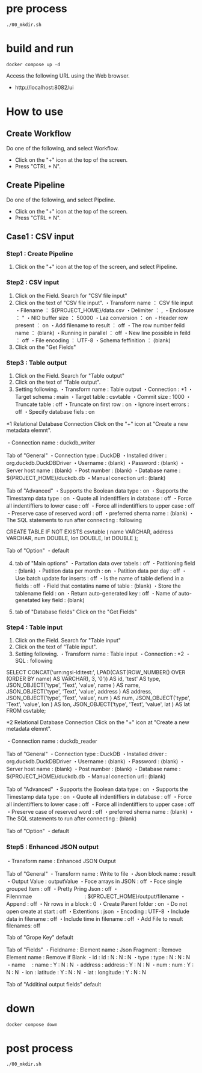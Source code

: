 # pre process
```
./00_mkdir.sh
```

# build and run
```
docker compose up -d
```
Access the following URL using the Web browser.
* http://localhost:8082/ui

# How to use
## Create Workflow
Do one of the following, and select Workflow.
* Click on the "+" icon at the top of the screen.
* Press "CTRL + N".
## Create Pipeline
Do one of the following, and select Pipeline.
* Click on the "+" icon at the top of the screen.
* Press "CTRL + N".

## Case1 : CSV input
### Step1 : Create Pipeline
1. Click on the "+" icon at the top of the screen, and select Pipeline.

### Step2 : CSV input
1. Click on the Field. Search for "CSV file input"
2. Click on the text of "CSV file input".
・Transform name             ： CSV file input
・Filename		               ： ${PROJECT_HOME}/data.csv
・Delimiter		               ： ,
・Enclosure		               ： "
・NIO buffer size            ： 50000
・Laz conversion	           ： on
・Header row present         ： on
・Add filename to result     ： off
・The row number feild name	 ： (blank)
・Running in parallel    	   ： off
・New line possible in feild ： off
・File encoding              ： UTF-8
・Schema feffinition         ： (blank)
3. Click on the "Get Fields"

### Step3 : Table output
1. Click on the Field. Search for "Table output"
2. Click on the text of "Table output".
3. Setting following.
・Transform name         : Table output
・Connection             : *1
・Target schema          : main
・Target table           : csvtable
・Commit size            : 1000
・Truncate table         : off
・Truncate on first row  : on
・Ignore insert errors   : off
・Specify database fiels : on

*1 Relational Database Connection
Click on the "+" icon at "Create a new metadata elemnt".

・Connection name	     : duckdb_writer

Tab of "General"
・Connection type        : DuckDB
・Installed driver       : org.duckdb.DuckDBDriver
・Username		           : (blank)
・Password		           : (blank)
・Server host name       : (blank)
・Post number            : (blank)
・Database name          : ${PROJECT_HOME}/duckdb.db
・Manual conection url   : (blank)

Tab of "Advanced"
・Supports the Boolean data type             : on
・Supports the Timestamp data type           : on
・Quote all indentiffiers in database        : off
・Force all indentiffiers to lower case      : off
・Force all indentiffiers to upper case      : off
・Preserve case of reserved word             : off
・preferred shema name                       : (blank)
・The SQL statements to run after connecting : following

CREATE TABLE IF NOT EXISTS csvtable (
  name VARCHAR,
  address VARCHAR,
  num DOUBLE,
  lon DOUBLE,
  lat DOUBLE
);

Tab of "Option"
・default

4. tab of "Main options"
・Partation data over tabels               : off
・Patitioning field                        : (blank)
・Patition data per month                  : on
・Patition data per day                    : off
・Use batch update for inserts             : off
・Is the name of table defiend in a fields : off
・Field that contatins name of table       : (blank)
・Store the tablename field                : on
・Return auto-generated key                : off
・Name of auto-genetated key field         : (blank)

5. tab of "Database fields"
Click on the "Get Fields"

### Step4 : Table input
1. Click on the Field. Search for "Table input"
2. Click on the text of "Table input".
3. Setting following.
・Transform name         : Table input
・Connection             : *2
・SQL                    : following

SELECT
  CONCAT('urn:ngsi-ld:test:', LPAD(CAST(ROW_NUMBER() OVER (ORDER BY name) AS VARCHAR), 3, '0')) AS id,
  'test' AS type,
  JSON_OBJECT('type', 'Text', 'value', name    ) AS name,
  JSON_OBJECT('type', 'Text', 'value', address ) AS address,
  JSON_OBJECT('type', 'Text', 'value', num     ) AS num,
  JSON_OBJECT('type', 'Text', 'value', lon     ) AS lon,
  JSON_OBJECT('type', 'Text', 'value', lat     ) AS lat
FROM csvtable;

*2 Relational Database Connection
Click on the "+" icon at "Create a new metadata elemnt".

・Connection name	     : duckdb_reader

Tab of "General"
・Connection type        : DuckDB
・Installed driver       : org.duckdb.DuckDBDriver
・Username		           : (blank)
・Password		           : (blank)
・Server host name       : (blank)
・Post number            : (blank)
・Database name          : ${PROJECT_HOME}/duckdb.db
・Manual conection url   : (blank)

Tab of "Advanced"
・Supports the Boolean data type             : on
・Supports the Timestamp data type           : on
・Quote all indentiffiers in database        : off
・Force all indentiffiers to lower case      : off
・Force all indentiffiers to upper case      : off
・Preserve case of reserved word             : off
・preferred shema name                       : (blank)
・The SQL statements to run after connecting : (blank)

Tab of "Option"
・default

### Step5 : Enhanced JSON output
・Transform name              : Enhanced JSON Output

Tab of "General"
・Transform name              : Write to file
・Json block name             : result
・Output Value                : outputValue
・Foce arrays in JSON         : off
・Foce single grouped Item    : off
・Pretty Pring Json           : off
・Filennmae　　　　　　　　　　: ${PROJECT_HOME}/output/filename
・Append                      : off
・Nr rows in a block          : 0
・Create Parent folder        : on
・Do not open create at start : off
・Extentions                  : json
・Encoding                    : UTF-8
・Include data in filename    : off
・Include time in filename    : off
・Add File to result filenames: off

Tab of "Grope Key"
default

Tab of "Fields"
・Fieldname : Element name : Json Fragment : Remove Element name : Remove if Blank
・id        : id           : N             : N                   : N
・type      : type         : N             : N                   : N
・name    　: name         : Y             : N                   : N
・address   : address      : Y             : N                   : N
・num       : num          : Y             : N                   : N
・lon       : latitude     : Y             : N                   : N
・lat       : longitude    : Y             : N                   : N

Tab of "Additinal output fields"
default


# down
```
docker compose down
```

# post process
```
./00_mkdir.sh
```

